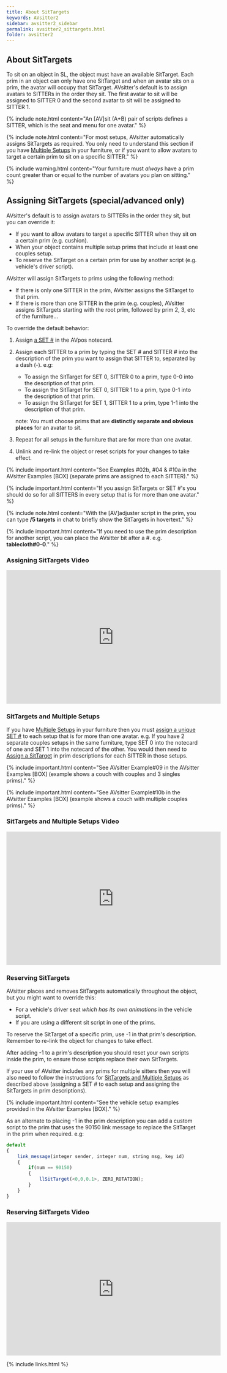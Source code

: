 ```yaml
---
title: About SitTargets
keywords: AVsitter2
sidebar: avsitter2_sidebar
permalink: avsitter2_sittargets.html
folder: avsitter2
---
```


## About SitTargets

To sit on an object in SL, the object must have an available SitTarget. Each prim in an object can only have one SitTarget and when an avatar sits on a prim, the avatar will occupy that SitTarget. AVsitter's default is to assign avatars to SITTERs in the order they sit. The first avatar to sit will be assigned to SITTER 0 and the second avatar to sit will be assigned to SITTER 1.

{% include note.html content="An [AV]sit (A+B) pair of scripts defines a SITTER, which is the seat and menu for one avatar." %}

{% include note.html content="For most setups, AVsitter automatically assigns SitTargets as required. You only need to understand this section if you have [Multiple Setups](/avsitter2_home.html#multiple-setups) in your furniture, or if you want to allow avatars to target a certain prim to sit on a specific SITTER." %}

{% include warning.html content="Your furniture must *always* have a prim count greater than or equal to the number of avatars you plan on sitting." %}

## Assigning SitTargets (special/advanced only)
AVsitter's default is to assign avatars to SITTERs in the order they sit, but you can override it:

- If you want to allow avatars to target a specific SITTER when they sit on a certain prim (e.g. cushion).
- When your object contains multiple setup prims that include at least one couples setup.
- To reserve the SitTarget on a certain prim for use by another script (e.g. vehicle's driver script).

AVsitter will assign SitTargets to prims using the following method:

- If there is only one SITTER in the prim, AVsitter assigns the SitTarget to that prim.
- If there is more than one SITTER in the prim (e.g. couples), AVsitter assigns SitTargets starting with the root prim, followed by prim 2, 3, etc of the furniture...

To override the default behavior:

1. Assign <a href="/avsitter2_avpos.html#set">a SET #</a> in the AVpos notecard.
2. Assign each SITTER to a prim by typing the SET # and SITTER # into the description of the prim you want to assign that SITTER to, separated by a dash (-). e.g: 
    - To assign the SitTarget for SET 0, SITTER 0 to a prim, type 0-0 into the description of that prim.
    - To assign the SitTarget for SET 0, SITTER 1 to a prim, type 0-1 into the description of that prim.
    - To assign the SitTarget for SET 1, SITTER 1 to a prim, type 1-1 into the description of that prim.

    note: You must choose prims that are <b>distinctly separate and obvious places</b> for an avatar to sit.

3. Repeat for all setups in the furniture that are for more than one avatar.
4. Unlink and re-link the object or reset scripts for your changes to take effect.

{% include important.html content="See Examples #02b, #04 & #10a in the AVsitter Examples [BOX] (separate prims are assigned to each SITTER)." %}

{% include important.html content="If you assign SitTargets or SET #'s you should do so for all SITTERS in every setup that is for more than one avatar." %}

{% include note.html content="With the [AV]adjuster script in the prim, you can type **/5 targets** in chat to briefly show the SitTargets in hovertext." %}

{% include important.html content="If you need to use the prim description for another script, you can place the AVsitter bit after a #. e.g. **tablecloth#0-0**." %}

### Assigning SitTargets Video

<iframe height="349" src="https://www.youtube.com/embed/RYqGKGk21D8?rel=0" frameborder="0" width="560" allowfullscreen=""></iframe>

### SitTargets and Multiple Setups
If you have [Multiple Setups](/avsitter2_home.html#multiple-setups) in your furniture then you must [assign a unique SET #](/avsitter2_avpos.html#set) to each setup that is for more than one avatar. e.g. If you have 2 separate couples setups in the same furniture, type SET 0 into the notecard of one and SET 1 into the notecard of the other. You would then need to [Assign a SitTarget](/avsitter2_sittargets.html#assigning-sittargets-specialadvanced-only) in prim descriptions for each SITTER in those setups.

{% include important.html content="See AVsitter Example#09 in the AVsitter Examples [BOX] (example shows a couch with couples and 3 singles prims)." %}

{% include important.html content="See AVsitter Example#10b in the AVsitter Examples [BOX] (example shows a couch with multiple couples prims)." %}

### SitTargets and Multiple Setups Video

<iframe height="349" src="https://www.youtube.com/embed/KilhfAQsrY4?rel=0" frameborder="0" width="560" allowfullscreen=""></iframe>

### Reserving SitTargets
AVsitter places and removes SitTargets automatically throughout the object, but you might want to override this:

- For a vehicle's driver seat <i>which has its own animations</i> in the vehicle script.
- If you are using a different sit script in one of the prims.

To reserve the SitTarget of a specific prim, use -1 in that prim's description. Remember to re-link the object for changes to take effect.

After adding -1 to a prim's description you should reset your own scripts inside the prim, to ensure those scripts replace their own SitTargets.

If your use of AVsitter includes any prims for multiple sitters then you will also need to follow the instructions for [SitTargets and Multiple Setups](/avsitter2_sittargets.html#sittargets-and-multiple-setups) as described above (assigning a SET # to each setup and assigning the SitTargets in prim descriptions).

{% include important.html content="See the vehicle setup examples provided in the AVsitter Examples [BOX]." %}

As an alternate to placing -1 in the prim description you can add a custom script to the prim that uses the 90150 link message to replace the SitTarget in the prim when required. e.g:

```js
default
{
    link_message(integer sender, integer num, string msg, key id)
    {
        if(num == 90150)
        {
            llSitTarget(<0,0,0.1>, ZERO_ROTATION);
        }
    }
}
```

### Reserving SitTargets Video

<iframe height="349" src="https://www.youtube.com/embed/zRD_Uwenh6c?rel=0" frameborder="0" width="560" allowfullscreen=""></iframe>

{% include links.html %}
